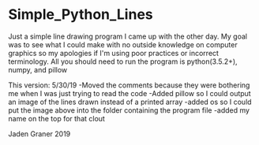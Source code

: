 # Simple_Python_Lines
Just a simple line drawing program I came up with the other day.
	My goal was to see what I could make with no outside knowledge on computer
graphics so my apologies if I'm using poor practices or incorrect terminology.
All you should need to run the program is python(3.5.2+), numpy, and pillow

This version: 5/30/19
-Moved the comments because they were bothering me when I was just trying to read the code
-Added pillow so I could output an image of the lines drawn instead of a printed array
-added os so I could put the image above into the folder containing the program file
-added my name on the top for that clout

Jaden Graner 2019
